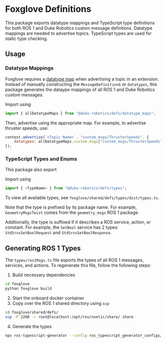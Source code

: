 # Foxglove Definitions
This package exports datatype mappings and TypeScript type definitions for both ROS 1 and Duke Robotics custom message defintions.
Datatype mappings are needed to advertise topics. TypeScript types are used for static type checking.

## Usage
### Datatype Mappings
Foxglove requires a [datatype map](https://docs.foxglove.dev/docs/visualization/extensions/api/panel-api#native-ros-1) 
when advertising a topic in an extension. Instead of manually constructing the `MessageDefinition`s or `datatypes`,
this package generates the dataype mappings of all ROS 1 and Duke Robotics custom messages.

Import using
```js
import { allDatatypeMaps } from "@duke-robotics/defs/datatype_maps";
```
Then, advertise using the appropriate map. For example, to advertise thruster speeds, use:
```js
context.advertise(`<Topic Name>`, "custom_msgs/ThrusterSpeeds", {
    datatypes: allDatatypeMaps.custom_msgs["custom_msgs/ThrusterSpeeds"],
});
```

### TypeScript Types and Enums
This package also export 

Import using
```js
import { <TypeName> } from "@duke-robotics/defs/types";
```

To view all available types, see `foxglove/shared/defs/types/dist/types.ts`.

Note that the type is prefixed by its package name. For example, `GeometryMsgsTwist` comes from the `geometry_msgs` ROS 1 package.

Additionally, the type is suffixed if it describes a ROS service, action, or constant. For example, the `SetBool` service
has 2 types: `StdSrvsSetBoolRequest` and `StdSrvsSetBoolResponse`.

## Generating ROS 1 Types
The `types/ros1Msgs.ts` file exports the types of all ROS 1 messages, services, and actions. To regenerate this file, follow the following steps:

1. Build necessary dependencies
```bash
cd foxglove
python foxglove build
```
2. Start the onboard docker container
3. Copy over the ROS 1 shared directory using `scp`
```bash
cd foxglove/shared/defs/
scp -P 2200 -r root@localhost:/opt/ros/noetic/share/ share
```
4. Generate the types
```bash
npx ros-typescript-generator --config ros_typescript_generator_configs/ros1.json
```